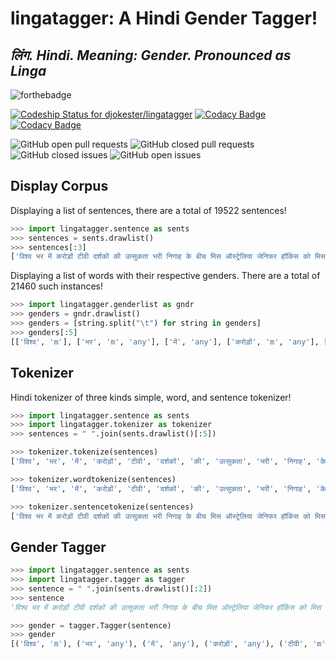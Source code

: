 # lingatagger: A Hindi Gender Tagger! 
## **_लिंग._** _Hindi. Meaning: Gender. Pronounced as Linga_

![forthebadge](https://forthebadge.com/images/badges/made-with-python.svg)

[![Codeship Status for djokester/lingatagger](https://app.codeship.com/projects/80bdb6c0-c769-0136-99fa-02b711961e9b/status?branch=master)](https://app.codeship.com/projects/314691)
[![Codacy Badge](https://api.codacy.com/project/badge/Grade/85e6e68340a44709ab5cbd6148eb90af)](https://www.codacy.com/app/djokester/lingatagger?utm_source=github.com&amp;utm_medium=referral&amp;utm_content=djokester/lingatagger&amp;utm_campaign=Badge_Grade)
[![Codacy Badge](https://api.codacy.com/project/badge/Coverage/85e6e68340a44709ab5cbd6148eb90af)](https://www.codacy.com/app/djokester/lingatagger?utm_source=github.com&utm_medium=referral&utm_content=djokester/lingatagger&utm_campaign=Badge_Coverage)

![GitHub open pull requests](https://img.shields.io/github/issues-pr/djokester/lingatagger.svg) 
![GitHub closed pull requests](https://img.shields.io/github/issues-pr-closed/djokester/lingatagger.svg)
![GitHub closed issues](https://img.shields.io/github/issues-closed/djokester/lingatagger.svg)
![GitHub open issues](https://img.shields.io/github/issues/djokester/lingatagger.svg)



## Display Corpus
Displaying a list of sentences, there are a total of 19522 sentences!
``` python
>>> import lingatagger.sentence as sents
>>> sentences = sents.drawlist()
>>> sentences[:3]
['विश्व भर में करोड़ों टीवी दर्शकों की उत्सुकता भरी निगाह के बीच मिस ऑस्ट्रेलिया जेनिफर हॉकिंस को मिस यूनिवर्स-२००४ का ताज पहनाया गया।', 'करीब दो घंटे चले कार्यक्रम में विभिन्न देशों की ८० सुंदरियों के बीच २० वर्षीय हॉकिंस को सर्वश्रेष्ठ आंका गया।', 'मिस अमेरिका शैंडी फिनेजी को प्रथम उप विजेता और मिस प्यूरेटो रिको अल्बा रेइज द्वितीय उप विजेता चुनी गई।']
```
Displaying a list of words with their respective genders. There are a total of 21460 such instances!
```python
>>> import lingatagger.genderlist as gndr
>>> genders = gndr.drawlist()
>>> genders = [string.split("\t") for string in genders]
>>> genders[:5]
[['विश्व', 'm'], ['भर', 'm', 'any'], ['में', 'any'], ['करोड़ों', 'm', 'any'], ['टीवी', 'm']]

```

## Tokenizer

Hindi tokenizer of three kinds simple, word, and sentence tokenizer!
```python
>>> import lingatagger.sentence as sents
>>> import lingatagger.tokenizer as tokenizer
>>> sentences = " ".join(sents.drawlist()[:5])

>>> tokenizer.tokenize(sentences)
['विश्व', 'भर', 'में', 'करोड़ों', 'टीवी', 'दर्शकों', 'की', 'उत्सुकता', 'भरी', 'निगाह', 'के', 'बीच', 'मिस', 'ऑस्ट्रेलिया', 'जेनिफर', 'हॉकिंस', 'को', 'मिस', 'यूनिवर्स', '-', '२००४', 'का', 'ताज', 'पहनाया', 'गया।', 'करीब', 'दो', 'घंटे', 'चले', 'कार्यक्रम', 'में', 'विभिन्न', 'देशों', 'की', '८०', 'सुंदरियों', 'के', 'बीच', '२०', 'वर्षीय', 'हॉकिंस', 'को', 'सर्वश्रेष्ठ', 'आंका', 'गया।', 'मिस', 'अमेरिका', 'शैंडी', 'फिनेजी', 'को', 'प्रथम', 'उप', 'विजेता', 'और', 'मिस', 'प्यूरेटो', 'रिको', 'अल्बा', 'रेइज', 'द्वितीय', 'उप', 'विजेता', 'चुनी', 'गई।', 'भारत', 'की', 'तनुश्री', 'दत्ता', 'अंतिम', '१०', 'प्रतिभागियों', 'में', 'ही', 'स्थान', 'बना', 'पाई।', 'हॉकिंस', 'ने', 'कहा', 'कि', 'जीत', 'के', 'बारे', 'में', 'उसने', 'सपने', 'में', 'भी', 'नहीं', 'सोचा', 'था।']

>>> tokenizer.wordtokenize(sentences)
['विश्व', 'भर', 'में', 'करोड़ों', 'टीवी', 'दर्शकों', 'की', 'उत्सुकता', 'भरी', 'निगाह', 'के', 'बीच', 'मिस', 'ऑस्ट्रेलिया', 'जेनिफर', 'हॉकिंस', 'को', 'मिस', 'यूनिवर्स-२००४', 'का', 'ताज', 'पहनाया', 'गया', 'करीब', 'दो', 'घंटे', 'चले', 'कार्यक्रम', 'में', 'विभिन्न', 'देशों', 'की', '८०', 'सुंदरियों', 'के', 'बीच', '२०', 'वर्षीय', 'हॉकिंस', 'को', 'सर्वश्रेष्ठ', 'आंका', 'गया', 'मिस', 'अमेरिका', 'शैंडी', 'फिनेजी', 'को', 'प्रथम', 'उप', 'विजेता', 'और', 'मिस', 'प्यूरेटो', 'रिको', 'अल्बा', 'रेइज', 'द्वितीय', 'उप', 'विजेता', 'चुनी', 'गई', 'भारत', 'की', 'तनुश्री', 'दत्ता', 'अंतिम', '१०', 'प्रतिभागियों', 'में', 'ही', 'स्थान', 'बना', 'पाई', 'हॉकिंस', 'ने', 'कहा', 'कि', 'जीत', 'के', 'बारे', 'में', 'उसने', 'सपने', 'में', 'भी', 'नहीं', 'सोचा', 'था']

>>> tokenizer.sentencetokenize(sentences)
['विश्व भर में करोड़ों टीवी दर्शकों की उत्सुकता भरी निगाह के बीच मिस ऑस्ट्रेलिया जेनिफर हॉकिंस को मिस यूनिवर्स-२००४ का ताज पहनाया गया। ', 'करीब दो घंटे चले कार्यक्रम में विभिन्न देशों की ८० सुंदरियों के बीच २० वर्षीय हॉकिंस को सर्वश्रेष्ठ आंका गया। ', 'मिस अमेरिका शैंडी फिनेजी को प्रथम उप विजेता और मिस प्यूरेटो रिको अल्बा रेइज द्वितीय उप विजेता चुनी गई। ', 'भारत की तनुश्री दत्ता अंतिम १० प्रतिभागियों में ही स्थान बना पाई। ', 'हॉकिंस ने कहा कि जीत के बारे में उसने सपने में भी नहीं सोचा था।']
```

## Gender Tagger
```python
>>> import lingatagger.sentence as sents
>>> import lingatagger.tagger as tagger
>>> sentence = " ".join(sents.drawlist()[:2])
>>> sentence
'विश्व भर में करोड़ों टीवी दर्शकों की उत्सुकता भरी निगाह के बीच मिस ऑस्ट्रेलिया जेनिफर हॉकिंस को मिस यूनिवर्स-२००४ का ताज पहनाया गया। करीब दो घंटे चले कार्यक्रम में विभिन्न देशों की ८० सुंदरियों के बीच २० वर्षीय हॉकिंस को सर्वश्रेष्ठ आंका गया।'

>>> gender = tagger.Tagger(sentence)
>>> gender
[('विश्व', 'm'), ('भर', 'any'), ('में', 'any'), ('करोड़ों', 'any'), ('टीवी', 'm'), ('दर्शकों', 'm'), ('की', 'any'), ('उत्सुकता', 'f'), ('भरी', 'f'), ('निगाह', 'f'), ('के', 'any'), ('बीच', 'any'), ('मिस', 'any'), ('ऑस्ट्रेलिया', 'm'), ('जेनिफर', 'f'), ('हॉकिंस', 'f'), ('को', 'any'), ('मिस', 'any'), ('यूनिवर्स', 'm'), ('-', 'any'), ('any', 'num'), ('का', 'any'), ('ताज', 'm'), ('पहनाया', 'm'), ('गया।', 'any'), ('करीब', 'any'), ('दो', 'any'), ('घंटे', 'm'), ('चले', 'any'), ('कार्यक्रम', 'm'), ('में', 'any'), ('विभिन्न', 'any'), ('देशों', 'm'), ('की', 'any'), ('any', 'num'), ('सुंदरियों', 'f'), ('के', 'any'), ('बीच', 'any'), ('any', 'num'), ('वर्षीय', 'any'), ('हॉकिंस', 'f'), ('को', 'any'), ('सर्वश्रेष्ठ', 'any'), ('आंका', 'any'), ('गया।', 'any')]

```
